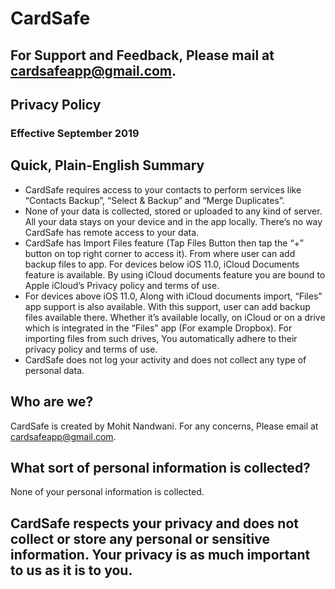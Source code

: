 # CardSafe


## For Support and Feedback, Please mail at [cardsafeapp@gmail.com](mailto:cardsafeapp@gmail.com).

## Privacy Policy 
### Effective September 2019

## Quick, Plain-English Summary

* CardSafe requires access to your contacts to perform services like “Contacts Backup”, “Select & Backup” and “Merge Duplicates”.
* None of your data is collected, stored or uploaded to any kind of server. All your data stays on your device and in the app locally. There’s no way CardSafe has remote access to your data.
* CardSafe has Import Files feature (Tap Files Button then tap the “+” button on top right corner to access it). From where user can add backup files to app. For devices below iOS 11.0, iCloud Documents feature is available. By using iCloud documents feature you are bound to Apple iCloud’s Privacy policy and terms of use. 
* For devices above iOS 11.0, Along with iCloud documents import, “Files” app support is also available. With this support, user can add backup files available there. Whether it’s available locally, on iCloud or on a drive which is integrated in the “Files” app (For example Dropbox). For importing files from such drives, You automatically adhere to their privacy policy and terms of use.
* CardSafe does not log your activity and does not collect any type of personal data.

## Who are we?

CardSafe is created by Mohit Nandwani. For any concerns, Please email at [cardsafeapp@gmail.com](mailto:cardsafeapp@gmail.com).

## What sort of personal information is collected?

None of your personal information is collected.

## CardSafe respects your privacy and does not collect or store any personal or sensitive information. Your privacy is as much important to us as it is to you.
